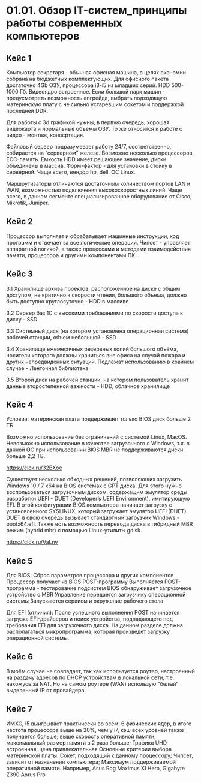 # 01.01. Обзор IT-систем_принципы работы современных компьютеров
## Кейс 1
Компьютер секретаря - обычная офисная машина, в целях экономии собрана на бюджетных комплектующих. Для офисного пакета достаточно 4Gb ОЗУ, процессора i3-i5 из младших серий. HDD 500-1000 Гб. Видеоядро встроенное. Если большой парк машин - предусмотреть возможность апгрейда, выбрать подходящую материнскую плату с не сильно устаревшим сокетом и поддержкой последней DDR.

Для работы с 3d графикой нужны, в первую очередь, хорошая видеокарта и нормальные объемы ОЗУ. То же относится к работе с видео - монтаж, конвертация.

Файловый сервер подразумевает работу 24/7, соответственно, собирается на “серверном” железе. Возможно несколько процессоров, ECC-память. Емкость HDD имеет решающее значение, диски объединены в массив. Форм-фактор - для установки в стойку в серверной. Чаще всего, вендор  hp, dell. ОС Linux.

Маршрутизаторы отличаются достаточным количеством портов LAN и WAN, возможностью подключения высокоскоростных линий. Чаще всего, в данном сегменте специализированное оборудование от Cisco, Mikrotik, Juniper.

## Кейс 2
Процессор выполняет и обрабатывает машинные инструкции, код программ и отвечает за все логические операции.
Чипсет - управляет аппаратной логикой, а также процессами и методами взаимодействия памяти, процессора и другими компонентами ПК.

## Кейс 3
3.1 Хранилище архива проектов, расположенное на диске с общим доступом, не критично к скорости чтения, большого объема, должно быть доступно круглосуточно - HDD в массиве

3.2 Сервер баз 1С с высокими требованиями по скорости доступа к диску - SSD

3.3 Системный диск (на котором установлена операционная система) рабочей станции, объем небольшой - SSD

3.4 Хранилище ежемесячных резервных копий большого объёма, носители которого должны храниться вне офиса на случай пожара и других непредвиденных ситуаций. Подлежат использованию в крайнем случае - Ленточная библиотека

3.5 Второй диск на рабочей станции, на котором пользователь хранит данные второстепенной важности - HDD, облачное хранилище

## Кейс 4
Условия:
материнская плата поддерживает только BIOS
диск больше 2 ТБ

Возможно использование без ограничений с системой Linux, MacOS.
Невозможно использование в качестве загрузочного с Windows, т.к. в данной ОС при использовании BIOS MBR не поддерживаются диски больше 2,2 ТБ.

https://clck.ru/32BXoe

Существует несколько обходных решений, позволяющих загрузить Windows 10 / 7 x64 на BIOS системах с GPT диска. Для этого нужно воспользоваться загрузочным диском, содержащим эмулятор среды разработки UEFI - DUET (Developer’s UEFI Environment), имитирующую EFI. В этой конфигурации BIOS компьютера начинает загрузку с установленного SYSLINUX, который загружает эмулятор UEFI (DUET). DUET в свою очередь вызывает стандартный загрузчик Windows - bootx64.efi. Также есть возможность перевода диска в гибридный MBR режим (hybrid mbr) с помощью Linux-утилиты gdisk.

https://clck.ru/VaLnv

## Кейс 5
Для BIOS:
Сброс параметров процессора и других компонентов
Процессор получает из BIOS POST-программу
Выполняется POST-программа - тестирование подсистем
BIOS обнаруживает загрузочное устройство с MBR
Управление передается загрузчику операционной системы
Запускаются сервисы и окружение рабочего стола

Для EFI (отличия):
После успешного выполнения POST начинается загрузка EFI-драйверов и поиск устройства, подпадающего под требования EFI для загрузочного диска. На данном разделе должна располагаться микропрограмма, которая произведет загрузку операционной системы.

## Кейс 6
В моём случае не совпадает, так как используется роутер, настроенный на раздачу адресов по DHCP устройствам в локальной сети, т.е. нахожусь за NAT. Но на самом роутере (WAN) использую “белый” выделенный IP от провайдера.

## Кейс 7
ИМХО, i5 выигрывает практически во всём.
6 физических ядер, в итоге частота процессора выше на 30%, чем у i7, кэш всех уровней также получается больше;
выше скорость оперативной памяти, максимальный размер памяти в 2 раза больше;
Графика UHD встроенная;
цена привлекательная
Основные критерии выбора материнской платы:
Сокет, подходящий к данному процессору;
Чипсет, зависит от назначения компьютера;
Максимум поддерживаемой оперативной памяти.
Например, Asus Rog Maximus XI Hero, Gigabyte Z390 Aorus Pro

